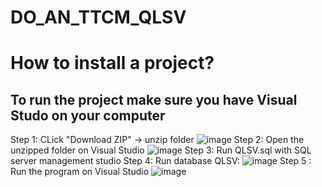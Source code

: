 # DO_AN_TTCM_QLSV
# How to install a project?
## To run the project make sure you have Visual Studo on your computer

Step 1: CLick "Download ZIP" -> unzip folder
![image](https://github.com/NguyenNhatTruong-6151071110/DO_AN_TTCM_QLSV/assets/82043933/f9341538-6c62-46c9-a9f5-3be6b9c5858c)
Step 2: Open the unzipped folder on Visual Studio
![image](https://github.com/NguyenNhatTruong-6151071110/DO_AN_TTCM_QLSV/assets/82043933/e09f812e-256e-4846-bf2d-ac0c94ab68a8)
Step 3: Run QLSV.sql with SQL server management studio
Step 4: Run database QLSV: 
![image](https://github.com/NguyenNhatTruong-6151071110/DO_AN_TTCM_QLSV/assets/82043933/d4d6dda9-09e6-452a-843a-c4747a57bf7a)
Step 5 : Run the program on Visual Studio
![image](https://github.com/NguyenNhatTruong-6151071110/DO_AN_TTCM_QLSV/assets/82043933/a24613f6-26e4-4221-8053-1f319eb31107)
